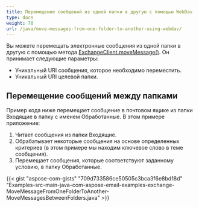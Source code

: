 ```yaml
---
title: Перемещение сообщений из одной папки в другую с помощью WebDav
type: docs
weight: 70
url: /java/move-messages-from-one-folder-to-another-using-webdav/
---
```


Вы можете перемещать электронные сообщения из одной папки в другую с помощью метода [ExchangeClient.moveMessage()](https://apireference.aspose.com/email/java/com.aspose.email/ExchangeClient#moveMessage\(com.aspose.email.ExchangeMessageInfo,%20java.lang.String\)). Он принимает следующие параметры:

- Уникальный URI сообщения, которое необходимо переместить.
- Уникальный URI целевой папки.
## **Перемещение сообщений между папками**
Пример кода ниже перемещает сообщение в почтовом ящике из папки Входящие в папку с именем Обработанные. В этом примере приложение:

1. Читает сообщения из папки Входящие.
1. Обрабатывает некоторые сообщения на основе определенных критериев (в этом примере мы находим ключевое слово в теме сообщения).
1. Перемещает сообщения, которые соответствуют заданному условию, в папку Обработанные.

{{< gist "aspose-com-gists" "709d733586ce50505c3bca3f6e8bd18d" "Examples-src-main-java-com-aspose-email-examples-exchange-MoveMessageFromOneFolderToAnother-MoveMessagesBetweenFolders.java" >}}